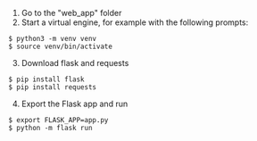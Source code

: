 

1. Go to the "web_app" folder 
2. Start a virtual engine, for example with the following prompts:
```
$ python3 -m venv venv
$ source venv/bin/activate
```
3. Download flask and requests
```
$ pip install flask
$ pip install requests
```
4. Export the Flask app and run
```
$ export FLASK_APP=app.py
$ python -m flask run
```